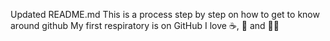 Updated README.md This is a process step by step on how to get to know around github
My first respiratory is on GitHub
I love ☕, 🍕 and 🧑‍🎤
